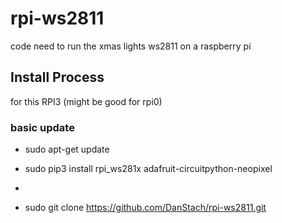 # rpi-ws2811
code need to run the xmas lights ws2811 on a raspberry pi

## Install Process
for this RPI3 (might be good for rpi0)
### basic update
- sudo apt-get update


- sudo pip3 install rpi_ws281x adafruit-circuitpython-neopixel
-
- sudo git clone https://github.com/DanStach/rpi-ws2811.git


